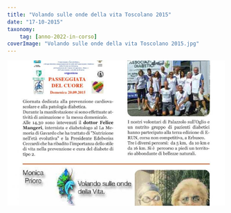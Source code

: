 ```yaml
---
title: "Volando sulle onde della vita Toscolano 2015"
date: "17-10-2015"
taxonomy: 
    tag: [anno-2022-in-corso]
coverImage: "Volando sulle onde della vita Toscolano 2015.jpg"
---
```


![Volando sulle onde della vita Toscolano 2015](images/Volando%20sulle%20onde%20della%20vita%20Toscolano%202015.jpg)
